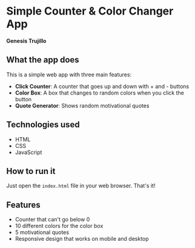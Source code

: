# Simple Counter & Color Changer App

**Genesis Trujillo**

## What the app does

This is a simple web app with three main features:

- **Click Counter**: A counter that goes up and down with + and - buttons
- **Color Box**: A box that changes to random colors when you click the button
- **Quote Generator**: Shows random motivational quotes

## Technologies used

- HTML
- CSS  
- JavaScript

## How to run it

Just open the `index.html` file in your web browser. That's it!

## Features

- Counter that can't go below 0
- 10 different colors for the color box
- 5 motivational quotes
- Responsive design that works on mobile and desktop 